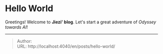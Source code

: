# Hello World

Greetings! Welcome to **Jiezi&#39; blog**. Let&#39;s start a great adventure of *Odyssey towards AI*!

---

> Author:   
> URL: http://localhost:4040/en/posts/hello-world/  

